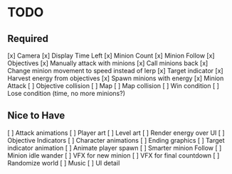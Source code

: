 # TODO

## Required

[x] Camera
[x] Display Time Left
[x] Minion Count
[x] Minion Follow
[x] Objectives
[x] Manually attack with minions
[x] Call minions back
[x] Change minion movement to speed instead of lerp
[x] Target indicator
[x] Harvest energy from objectives
[x] Spawn minions with energy
[x] Minion Attack
[ ] Objective collision
[ ] Map
[ ] Map collision
[ ] Win condition
[ ] Lose condition (time, no more minions?)

## Nice to Have

[ ] Attack animations
[ ] Player art
[ ] Level art
[ ] Render energy over UI
[ ] Objective Indicators
[ ] Character animations
[ ] Ending graphics
[ ] Target indicator animation
[ ] Animate player spawn
[ ] Smarter minion Follow
[ ] Minion idle wander
[ ] VFX for new minion
[ ] VFX for final countdown
[ ] Randomize world
[ ] Music
[ ] UI detail
